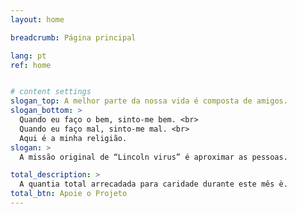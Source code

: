 ```yaml
---
layout: home

breadcrumb: Página principal

lang: pt
ref: home


# content settings
slogan_top: A melhor parte da nossa vida é composta de amigos.
slogan_bottom: >
  Quando eu faço o bem, sinto-me bem. <br>
  Quando eu faço mal, sinto-me mal. <br>
  Aqui é a minha religião.
slogan: >
  A missão original de “Lincoln virus” é aproximar as pessoas.

total_description: >
  A quantia total arrecadada para caridade durante este mês è.
total_btn: Apoie o Projeto
---
```



